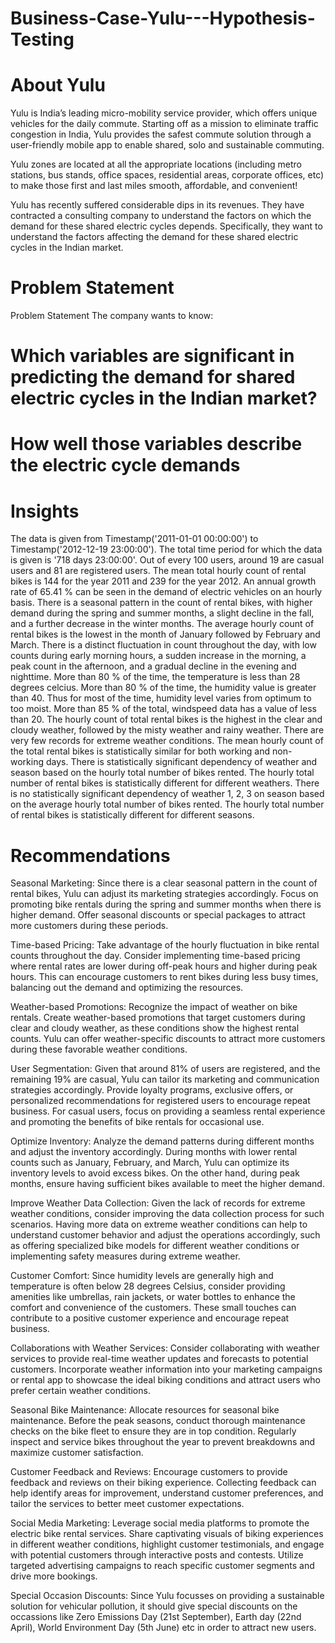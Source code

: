 # Business-Case-Yulu---Hypothesis-Testing


# About Yulu
Yulu is India’s leading micro-mobility service provider, which offers unique vehicles for the daily commute. Starting off as a mission to eliminate traffic congestion in India, Yulu provides the safest commute solution through a user-friendly mobile app to enable shared, solo and sustainable commuting.

Yulu zones are located at all the appropriate locations (including metro stations, bus stands, office spaces, residential areas, corporate offices, etc) to make those first and last miles smooth, affordable, and convenient!

Yulu has recently suffered considerable dips in its revenues. They have contracted a consulting company to understand the factors on which the demand for these shared electric cycles depends. Specifically, they want to understand the factors affecting the demand for these shared electric cycles in the Indian market.
# Problem Statement
Problem Statement
The company wants to know:

# Which variables are significant in predicting the demand for shared electric cycles in the Indian market?

# How well those variables describe the electric cycle demands

# Insights

The data is given from Timestamp('2011-01-01 00:00:00') to Timestamp('2012-12-19 23:00:00'). The total time period for which the data is given is '718 days 23:00:00'.
Out of every 100 users, around 19 are casual users and 81 are registered users.
The mean total hourly count of rental bikes is 144 for the year 2011 and 239 for the year 2012. An annual growth rate of 65.41 % can be seen in the demand of electric vehicles on an hourly basis.
There is a seasonal pattern in the count of rental bikes, with higher demand during the spring and summer months, a slight decline in the fall, and a further decrease in the winter months.
The average hourly count of rental bikes is the lowest in the month of January followed by February and March.
There is a distinct fluctuation in count throughout the day, with low counts during early morning hours, a sudden increase in the morning, a peak count in the afternoon, and a gradual decline in the evening and nighttime.
More than 80 % of the time, the temperature is less than 28 degrees celcius.
More than 80 % of the time, the humidity value is greater than 40. Thus for most of the time, humidity level varies from optimum to too moist.
More than 85 % of the total, windspeed data has a value of less than 20.
The hourly count of total rental bikes is the highest in the clear and cloudy weather, followed by the misty weather and rainy weather. There are very few records for extreme weather conditions.
The mean hourly count of the total rental bikes is statistically similar for both working and non- working days.
There is statistically significant dependency of weather and season based on the hourly total number of bikes rented.
The hourly total number of rental bikes is statistically different for different weathers.
There is no statistically significant dependency of weather 1, 2, 3 on season based on the average hourly total number of bikes rented.
The hourly total number of rental bikes is statistically different for different seasons.

# Recommendations
Seasonal Marketing: Since there is a clear seasonal pattern in the count of rental bikes, Yulu can adjust its marketing strategies accordingly. Focus on promoting bike rentals during the spring and summer months when there is higher demand. Offer seasonal discounts or special packages to attract more customers during these periods.

Time-based Pricing: Take advantage of the hourly fluctuation in bike rental counts throughout the day. Consider implementing time-based pricing where rental rates are lower during off-peak hours and higher during peak hours. This can encourage customers to rent bikes during less busy times, balancing out the demand and optimizing the resources.

Weather-based Promotions: Recognize the impact of weather on bike rentals. Create weather-based promotions that target customers during clear and cloudy weather, as these conditions show the highest rental counts. Yulu can offer weather-specific discounts to attract more customers during these favorable weather conditions.

User Segmentation: Given that around 81% of users are registered, and the remaining 19% are casual, Yulu can tailor its marketing and communication strategies accordingly. Provide loyalty programs, exclusive offers, or personalized recommendations for registered users to encourage repeat business. For casual users, focus on providing a seamless rental experience and promoting the benefits of bike rentals for occasional use.

Optimize Inventory: Analyze the demand patterns during different months and adjust the inventory accordingly. During months with lower rental counts such as January, February, and March, Yulu can optimize its inventory levels to avoid excess bikes. On the other hand, during peak months, ensure having sufficient bikes available to meet the higher demand.

Improve Weather Data Collection: Given the lack of records for extreme weather conditions, consider improving the data collection process for such scenarios. Having more data on extreme weather conditions can help to understand customer behavior and adjust the operations accordingly, such as offering specialized bike models for different weather conditions or implementing safety measures during extreme weather.

Customer Comfort: Since humidity levels are generally high and temperature is often below 28 degrees Celsius, consider providing amenities like umbrellas, rain jackets, or water bottles to enhance the comfort and convenience of the customers. These small touches can contribute to a positive customer experience and encourage repeat business.

Collaborations with Weather Services: Consider collaborating with weather services to provide real-time weather updates and forecasts to potential customers. Incorporate weather information into your marketing campaigns or rental app to showcase the ideal biking conditions and attract users who prefer certain weather conditions.

Seasonal Bike Maintenance: Allocate resources for seasonal bike maintenance. Before the peak seasons, conduct thorough maintenance checks on the bike fleet to ensure they are in top condition. Regularly inspect and service bikes throughout the year to prevent breakdowns and maximize customer satisfaction.

Customer Feedback and Reviews: Encourage customers to provide feedback and reviews on their biking experience. Collecting feedback can help identify areas for improvement, understand customer preferences, and tailor the services to better meet customer expectations.

Social Media Marketing: Leverage social media platforms to promote the electric bike rental services. Share captivating visuals of biking experiences in different weather conditions, highlight customer testimonials, and engage with potential customers through interactive posts and contests. Utilize targeted advertising campaigns to reach specific customer segments and drive more bookings.

Special Occasion Discounts: Since Yulu focusses on providing a sustainable solution for vehicular pollution, it should give special discounts on the occassions like Zero Emissions Day (21st September), Earth day (22nd April), World Environment Day (5th June) etc in order to attract new users.

